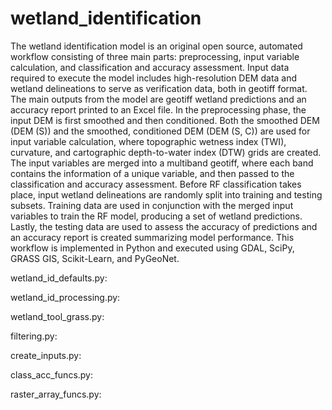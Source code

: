 # wetland_identification

The wetland identification model is an original open source, automated workflow consisting of three main parts: preprocessing, input variable calculation, and classification and accuracy assessment. Input data required to execute the model includes high-resolution DEM data and wetland delineations to serve as verification data, both in geotiff format. The main outputs from the model are geotiff wetland predictions and an accuracy report printed to an Excel file. In the preprocessing phase, the input DEM is first smoothed and then conditioned. Both the smoothed DEM (DEM (S)) and the smoothed, conditioned DEM (DEM (S, C)) are used for input variable calculation, where topographic wetness index (TWI), curvature, and cartographic depth-to-water index (DTW) grids are created. The input variables are merged into a multiband geotiff, where each band contains the information of a unique variable, and then passed to the classification and accuracy assessment. Before RF classification takes place, input wetland delineations are randomly split into training and testing subsets. Training data are used in conjunction with the merged input variables to train the RF model, producing a set of wetland predictions. Lastly, the testing data are used to assess the accuracy of predictions and an accuracy report is created summarizing model performance. This workflow is implemented in Python and executed using GDAL, SciPy, GRASS GIS, Scikit-Learn, and PyGeoNet.

wetland_id_defaults.py:

wetland_id_processing.py:

wetland_tool_grass.py:

filtering.py:

create_inputs.py:

class_acc_funcs.py:

raster_array_funcs.py:
